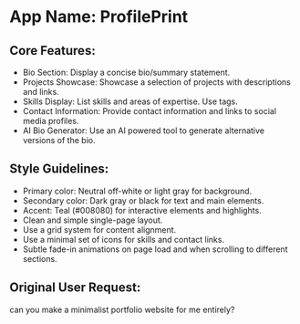 # **App Name**: ProfilePrint

## Core Features:

- Bio Section: Display a concise bio/summary statement.
- Projects Showcase: Showcase a selection of projects with descriptions and links.
- Skills Display: List skills and areas of expertise. Use tags.
- Contact Information: Provide contact information and links to social media profiles.
- AI Bio Generator: Use an AI powered tool to generate alternative versions of the bio.

## Style Guidelines:

- Primary color: Neutral off-white or light gray for background.
- Secondary color: Dark gray or black for text and main elements.
- Accent: Teal (#008080) for interactive elements and highlights.
- Clean and simple single-page layout.
- Use a grid system for content alignment.
- Use a minimal set of icons for skills and contact links.
- Subtle fade-in animations on page load and when scrolling to different sections.

## Original User Request:
can you make a minimalist portfolio website for me entirely?
  